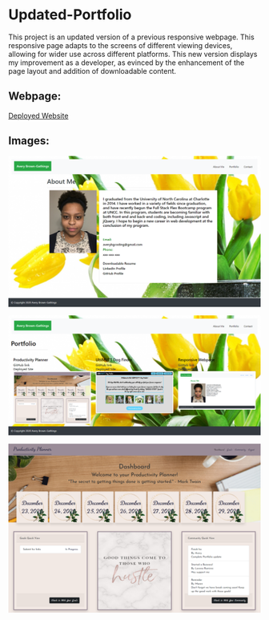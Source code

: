 # Updated-Portfolio

This project is an updated version of a previous responsive webpage. This responsive page adapts to the screens of different viewing devices, allowing for wider use across different platforms. This new version displays my improvement as a developer, as evinced by the enhancement of the page layout and addition of downloadable content.

## Webpage:
[Deployed Website](https://averyjbrown2.github.io/Updated-Portfolio/)


## Images:
![deployed site](./Assets/Image11.png)

![deployed site](./Assets/Image12.png)

![deployed site](./Assets/Image13.png)


